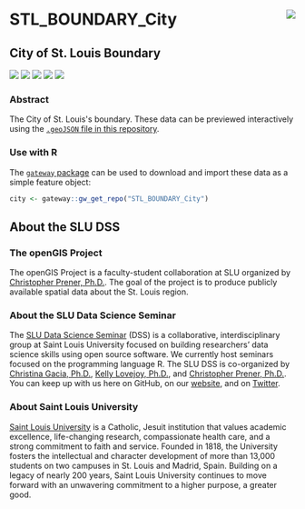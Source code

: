 # STL_BOUNDARY_City <img src="https://slu-dss.github.io/img/openGIS.png" align="right" />
## City of St. Louis Boundary

![](https://img.shields.io/badge/extent-City%20of%20St.%20Louis-red.svg)
![](https://img.shields.io/badge/category-census%20geography-orange.svg)
[![](https://img.shields.io/github/release/slu-openGIS/STL_BOUNDARY_City.svg?label=version)](https://github.com/slu-openGIS/STL_BOUNDARY_City/releases)
[![](https://img.shields.io/github/last-commit/slu-openGIS/STL_BOUNDARY_City.svg)](https://github.com/slu-openGIS/STL_BOUNDARY_City/commits/master)
![](https://img.shields.io/github/repo-size/slu-openGIS/STL_BOUNDARY_City.svg)

### Abstract
The City of St. Louis's boundary. These data can be previewed interactively using the [`.geoJSON` file in this repository](https://github.com/slu-openGIS/STL_BOUNDARY_City/blob/master/geoJSON/STL_BOUNDARY_City.geoJSON).

### Use with R
The [`gateway` package](https://github.com/slu-openGIS/gateway) can be used to download and import these data as a simple feature object:

```r
city <- gateway::gw_get_repo("STL_BOUNDARY_City")
```

## About the SLU DSS
### The openGIS Project
The openGIS Project is a faculty-student collaboration at SLU organized by [Christopher Prener, Ph.D.](mailto:chris.prener@slu.edu}). The goal of the project is to produce publicly available spatial data about the St. Louis region.

### About the SLU Data Science Seminar
The [SLU Data Science Seminar](https://slu-dss.githb.io) (DSS) is a collaborative, interdisciplinary group at Saint Louis University focused on building researchers’ data science skills using open source software. We currently host seminars focused on the programming language R. The SLU DSS is co-organized by [Christina Gacia, Ph.D.](mailto:christina.garcia@slu.edu), [Kelly Lovejoy, Ph.D.](mailto:kelly.lovejoy@slu.edu@slu.edu), and [Christopher Prener, Ph.D.](mailto:chris.prener@slu.edu}). You can keep up with us here on GitHub, on our [website](https://slu-dss.githb.io), and on [Twitter](https://twitter.com/SLUDSS).

### About Saint Louis University
[Saint Louis University](http://wwww.slu.edu) is a Catholic, Jesuit institution that values academic excellence, life-changing research, compassionate health care, and a strong commitment to faith and service. Founded in 1818, the University fosters the intellectual and character development of more than 13,000 students on two campuses in St. Louis and Madrid, Spain. Building on a legacy of nearly 200 years, Saint Louis University continues to move forward with an unwavering commitment to a higher purpose, a greater good.
